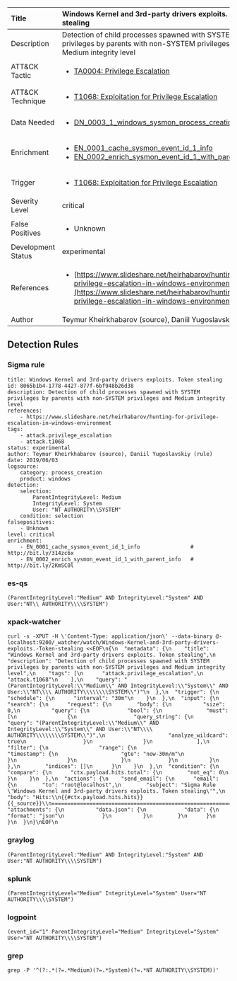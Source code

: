 | Title                | Windows Kernel and 3rd-party drivers exploits. Token stealing                                                                                                                                                 |
|:---------------------|:------------------------------------------------------------------------------------------------------------------------------------------------------------|
| Description          | Detection of child processes spawned with SYSTEM privileges by parents with non-SYSTEM privileges and Medium integrity level                                                                                                                                           |
| ATT&amp;CK Tactic    |  <ul><li>[TA0004: Privilege Escalation](https://attack.mitre.org/tactics/TA0004)</li></ul>  |
| ATT&amp;CK Technique | <ul><li>[T1068: Exploitation for Privilege Escalation](https://attack.mitre.org/techniques/T1068)</li></ul>  |
| Data Needed          | <ul><li>[DN_0003_1_windows_sysmon_process_creation](../Data_Needed/DN_0003_1_windows_sysmon_process_creation.md)</li></ul>  |
| Enrichment |<ul><li>[EN_0001_cache_sysmon_event_id_1_info](../Enrichments/EN_0001_cache_sysmon_event_id_1_info.md)</li><li>[EN_0002_enrich_sysmon_event_id_1_with_parent_info](../Enrichments/EN_0002_enrich_sysmon_event_id_1_with_parent_info.md)</li></ul> |
| Trigger              | <ul><li>[T1068: Exploitation for Privilege Escalation](../Triggers/T1068.md)</li></ul>  |
| Severity Level       | critical |
| False Positives      | <ul><li>Unknown</li></ul>  |
| Development Status   | experimental |
| References           | <ul><li>[https://www.slideshare.net/heirhabarov/hunting-for-privilege-escalation-in-windows-environment](https://www.slideshare.net/heirhabarov/hunting-for-privilege-escalation-in-windows-environment)</li></ul>  |
| Author               | Teymur Kheirkhabarov (source), Daniil Yugoslavskiy (rule) |


## Detection Rules

### Sigma rule

```
title: Windows Kernel and 3rd-party drivers exploits. Token stealing
id: 8065b1b4-1778-4427-877f-6bf948b26d38
description: Detection of child processes spawned with SYSTEM privileges by parents with non-SYSTEM privileges and Medium integrity level
references:
    - https://www.slideshare.net/heirhabarov/hunting-for-privilege-escalation-in-windows-environment
tags:
    - attack.privilege_escalation
    - attack.t1068
status: experimental
author: Teymur Kheirkhabarov (source), Daniil Yugoslavskiy (rule)
date: 2019/06/03
logsource:
    category: process_creation
    product: windows
detection:
    selection:
        ParentIntegrityLevel: Medium
        IntegrityLevel: System
        User: "NT AUTHORITY\\SYSTEM"
    condition: selection
falsepositives:
    - Unknown
level: critical
enrichment:
    - EN_0001_cache_sysmon_event_id_1_info                # http://bit.ly/314zc6x
    - EN_0002_enrich_sysmon_event_id_1_with_parent_info   # http://bit.ly/2KmSC0l
```





### es-qs
    
```
(ParentIntegrityLevel:"Medium" AND IntegrityLevel:"System" AND User:"NT\\ AUTHORITY\\\\SYSTEM")
```


### xpack-watcher
    
```
curl -s -XPUT -H \'Content-Type: application/json\' --data-binary @- localhost:9200/_watcher/watch/Windows-Kernel-and-3rd-party-drivers-exploits.-Token-stealing <<EOF\n{\n  "metadata": {\n    "title": "Windows Kernel and 3rd-party drivers exploits. Token stealing",\n    "description": "Detection of child processes spawned with SYSTEM privileges by parents with non-SYSTEM privileges and Medium integrity level",\n    "tags": [\n      "attack.privilege_escalation",\n      "attack.t1068"\n    ],\n    "query": "(ParentIntegrityLevel:\\"Medium\\" AND IntegrityLevel:\\"System\\" AND User:\\"NT\\\\ AUTHORITY\\\\\\\\SYSTEM\\")"\n  },\n  "trigger": {\n    "schedule": {\n      "interval": "30m"\n    }\n  },\n  "input": {\n    "search": {\n      "request": {\n        "body": {\n          "size": 0,\n          "query": {\n            "bool": {\n              "must": [\n                {\n                  "query_string": {\n                    "query": "(ParentIntegrityLevel:\\"Medium\\" AND IntegrityLevel:\\"System\\" AND User:\\"NT\\\\ AUTHORITY\\\\\\\\SYSTEM\\")",\n                    "analyze_wildcard": true\n                  }\n                }\n              ],\n              "filter": {\n                "range": {\n                  "timestamp": {\n                    "gte": "now-30m/m"\n                  }\n                }\n              }\n            }\n          }\n        },\n        "indices": []\n      }\n    }\n  },\n  "condition": {\n    "compare": {\n      "ctx.payload.hits.total": {\n        "not_eq": 0\n      }\n    }\n  },\n  "actions": {\n    "send_email": {\n      "email": {\n        "to": "root@localhost",\n        "subject": "Sigma Rule \'Windows Kernel and 3rd-party drivers exploits. Token stealing\'",\n        "body": "Hits:\\n{{#ctx.payload.hits.hits}}{{_source}}\\n================================================================================\\n{{/ctx.payload.hits.hits}}",\n        "attachments": {\n          "data.json": {\n            "data": {\n              "format": "json"\n            }\n          }\n        }\n      }\n    }\n  }\n}\nEOF\n
```


### graylog
    
```
(ParentIntegrityLevel:"Medium" AND IntegrityLevel:"System" AND User:"NT AUTHORITY\\\\SYSTEM")
```


### splunk
    
```
(ParentIntegrityLevel="Medium" IntegrityLevel="System" User="NT AUTHORITY\\\\SYSTEM")
```


### logpoint
    
```
(event_id="1" ParentIntegrityLevel="Medium" IntegrityLevel="System" User="NT AUTHORITY\\\\SYSTEM")
```


### grep
    
```
grep -P '^(?:.*(?=.*Medium)(?=.*System)(?=.*NT AUTHORITY\\SYSTEM))'
```



